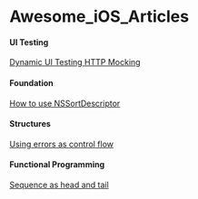 # Awesome_iOS_Articles

#### UI Testing

[Dynamic UI Testing HTTP Mocking](http://swiftpearls.com/dynamic-ui-testing-http-mocking.html)


#### Foundation
[How to use NSSortDescriptor](https://nshipster.com/nssortdescriptor)


#### Structures
[Using errors as control flow](https://www.swiftbysundell.com/posts/using-errors-as-control-flow-in-swift)


#### Functional Programming
[Sequence as head and tail](https://oleb.net/2018/sequence-head-tail/?utm_campaign)
